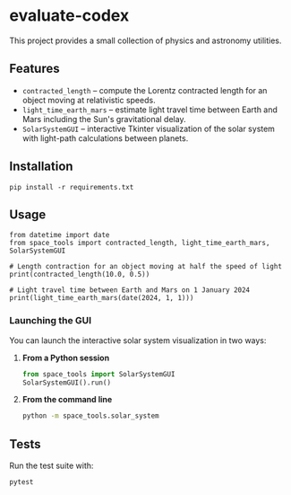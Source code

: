 # evaluate-codex

This project provides a small collection of physics and astronomy utilities.

## Features

- `contracted_length` – compute the Lorentz contracted length for an object moving at relativistic speeds.
- `light_time_earth_mars` – estimate light travel time between Earth and Mars including the Sun's gravitational delay.
- `SolarSystemGUI` – interactive Tkinter visualization of the solar system with light-path calculations between planets.

## Installation

```
pip install -r requirements.txt
```

## Usage

```
from datetime import date
from space_tools import contracted_length, light_time_earth_mars, SolarSystemGUI

# Length contraction for an object moving at half the speed of light
print(contracted_length(10.0, 0.5))

# Light travel time between Earth and Mars on 1 January 2024
print(light_time_earth_mars(date(2024, 1, 1)))
```

### Launching the GUI

You can launch the interactive solar system visualization in two ways:

1. **From a Python session**

   ```python
   from space_tools import SolarSystemGUI
   SolarSystemGUI().run()
   ```

2. **From the command line**

   ```bash
   python -m space_tools.solar_system
   ```

## Tests

Run the test suite with:

```
pytest
```
